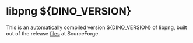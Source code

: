# libpng ${DINO_VERSION}

This is an [automatically][automation] compiled version ${DINO_VERSION} of libpng,
built out of the release [files] at SourceForge.

  [files]: https://sourceforge.net/projects/libpng/files/
  [automation]: ../.github/workflows/libpng.yml

